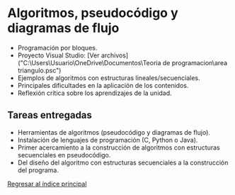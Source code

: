 # Algoritmos, pseudocódigo y diagramas de flujo

- Programación por bloques.
- Proyecto Visual Studio: [Ver archivos]("C:\Users\Usuario\OneDrive\Documentos\Teoria de programacion\area triangulo.psc")
- Ejemplos de algoritmos con estructuras lineales/secuenciales.
- Principales dificultades en la aplicación de los contenidos.
- Reflexión crítica sobre los aprendizajes de la unidad.

## Tareas entregadas

- Herramientas de algoritmos (pseudocódigo y diagramas de flujo).
- Instalación de lenguajes de programación (C, Python o Java).
- Primer acercamiento a la construcción de algoritmos con estructuras secuenciales en pseudocódigo.
- Del diseño del algoritmo con estructuras secuenciales a la construcción del programa.

[Regresar al índice principal](./index.md)
